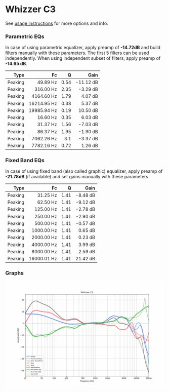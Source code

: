 # Whizzer C3
See [usage instructions](https://github.com/jaakkopasanen/AutoEq#usage) for more options and info.

### Parametric EQs
In case of using parametric equalizer, apply preamp of **-14.72dB** and build filters manually
with these parameters. The first 5 filters can be used independently.
When using independent subset of filters, apply preamp of **-14.65 dB**.

| Type    | Fc          |    Q | Gain      |
|--------:|------------:|-----:|----------:|
| Peaking | 49.89 Hz    | 0.54 | -11.12 dB |
| Peaking | 316.00 Hz   | 2.35 | -3.29 dB  |
| Peaking | 4164.60 Hz  | 1.79 | 4.07 dB   |
| Peaking | 16214.95 Hz | 0.38 | 5.37 dB   |
| Peaking | 19985.94 Hz | 0.19 | 10.50 dB  |
| Peaking | 16.60 Hz    | 0.35 | 6.03 dB   |
| Peaking | 31.37 Hz    | 1.56 | -7.03 dB  |
| Peaking | 86.37 Hz    | 1.95 | -1.90 dB  |
| Peaking | 7062.26 Hz  | 3.1  | -3.37 dB  |
| Peaking | 7782.16 Hz  | 0.72 | 1.26 dB   |

### Fixed Band EQs
In case of using fixed band (also called graphic) equalizer, apply preamp of **-21.78dB**
(if available) and set gains manually with these parameters.

| Type    | Fc          |    Q | Gain     |
|--------:|------------:|-----:|---------:|
| Peaking | 31.25 Hz    | 1.41 | -8.48 dB |
| Peaking | 62.50 Hz    | 1.41 | -9.12 dB |
| Peaking | 125.00 Hz   | 1.41 | -2.78 dB |
| Peaking | 250.00 Hz   | 1.41 | -2.90 dB |
| Peaking | 500.00 Hz   | 1.41 | -0.57 dB |
| Peaking | 1000.00 Hz  | 1.41 | 0.65 dB  |
| Peaking | 2000.00 Hz  | 1.41 | 0.23 dB  |
| Peaking | 4000.00 Hz  | 1.41 | 3.99 dB  |
| Peaking | 8000.00 Hz  | 1.41 | 2.59 dB  |
| Peaking | 16000.01 Hz | 1.41 | 21.42 dB |

### Graphs
![](./Whizzer%20C3.png)